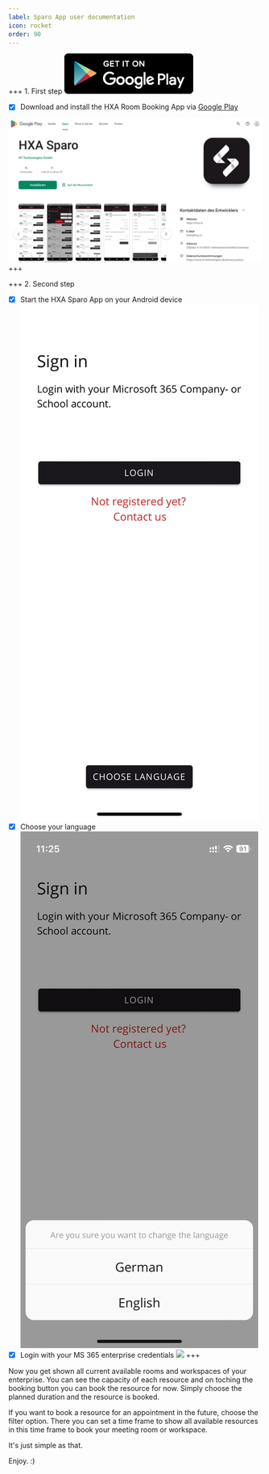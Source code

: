 ```yaml
---
label: Sparo App user documentation
icon: rocket
order: 90
---
```


+++ 1. First step
[![](/images/playstore256x80.png)](https://play.google.com/store/apps/details?id=com.hxa.sparo)

- [x] Download and install the HXA Room Booking App via [Google Play](https://play.google.com/store/apps/details?id=com.hxa.sparo)

[![](/images/HXA.io_sparo_app_on_google_play.png)](https://play.google.com/store/apps/details?id=com.hxa.sparo)
+++

+++ 2. Second step
- [x] Start the HXA Sparo App on your Android device 
![](/images/HXA.io_sparo_sign_in.png)
- [x] Choose your language
![](/images/HXA.io_sparo_choose_language.png)
- [x] Login with your MS 365 enterprise credentials
![](/images/![](/images/HXA.io_sparo_sign_in.png).png)
+++

Now you get shown all current available rooms and workspaces of your enterprise.
You can see the capacity of each resource and on toching the booking button you can book the resource for now. Simply choose the planned duration and the resource is booked.

If you want to book a resource for an appointment in the future, choose the filter option. There you can set a time frame to show all available resources in this time frame to book your meeting room or workspace.

It's just simple as that.

Enjoy. :)